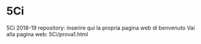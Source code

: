# 5Ci
5Ci 2018-19 repository: 
inserire qui la propria pagina web di benvenuto
Vai alla pagina web: 5Ci/prova1.html
